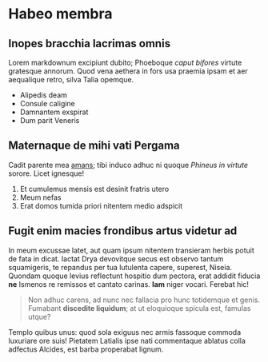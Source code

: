 # Habeo membra

## Inopes bracchia lacrimas omnis

Lorem markdownum excipiunt dubito; Phoeboque *caput bifores* virtute gratesque
annorum. Quod vena aethera in fors usa praemia ipsam et aer aequalique retro,
silva Talia opemque.

- Alipedis deam
- Consule caligine
- Damnantem exspirat
- Dum parit Veneris

## Maternaque de mihi vati Pergama

Cadit parente mea [amans](#mox); tibi induco adhuc ni quoque *Phineus in
virtute* sorore. Licet ignesque!

1. Et cumulemus mensis est desinit fratris utero
2. Meum nefas
3. Erat domos tumida priori nitentem medio adspicit

## Fugit enim macies frondibus artus videtur ad

In meum excussae latet, aut quam ipsum nitentem transieram herbis potuit de fata
in dicat. Iactat Drya devovitque secus est observo tantum squamigeris, te
repandus per tua lutulenta capere, superest, Niseia. Quondam quoque levius
reflectunt hospitio dum pectora, erat addidit fiducia **ne** Ismenos re remissos
et cantato carinas. **Iam** niger vocari. Ferebat hic!

> Non adhuc carens, ad nunc nec fallacia pro hunc totidemque et genis. Fumabant
> **discedite liquidum**; at ut eloquioque spicula est, famulas utque?

Templo quibus unus: quod sola exiguus nec armis fassoque commoda luxuriare ore
suis! Pietatem Latialis ipse nati commentaque ablatus colla adfectus Alcides,
est barba properabat lignum.
